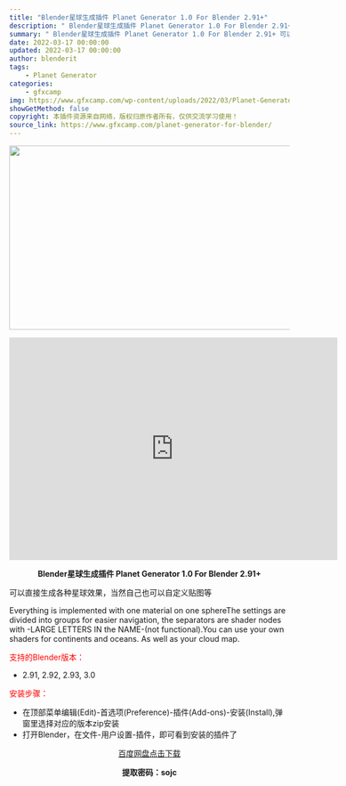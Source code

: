 ```yaml
---
title: "Blender星球生成插件 Planet Generator 1.0 For Blender 2.91+"
description: "﻿﻿ Blender星球生成插件 Planet Generator 1.0 For Blender 2.91+ 可以直接生成各种星球效果，当然自己也可以自定义贴图等 Everything is imp..."
summary: "﻿﻿ Blender星球生成插件 Planet Generator 1.0 For Blender 2.91+ 可以直接生成各种星球效果，当然自己也可以自定义贴图等 Everything is imp..."
date: 2022-03-17 00:00:00
updated: 2022-03-17 00:00:00
author: blenderit
tags: 
    - Planet Generator
categories:
    - gfxcamp
img: https://www.gfxcamp.com/wp-content/uploads/2022/03/Planet-Generator.jpg
showGetMethod: false
copyright: 本插件资源来自网络，版权归原作者所有，仅供交流学习使用！
source_link: https://www.gfxcamp.com/planet-generator-for-blender/
---
```

<div><p><img decoding="async" class="aligncenter size-full wp-image-102672" src="https://www.gfxcamp.com/wp-content/uploads/2022/03/Planet-Generator.jpg" data-src="https://www.gfxcamp.com/wp-content/uploads/2022/03/Planet-Generator.jpg" alt="" width="590" height="331" data-srcset="https://www.gfxcamp.com/wp-content/uploads/2022/03/Planet-Generator.jpg 590w, https://www.gfxcamp.com/wp-content/uploads/2022/03/Planet-Generator-150x84.jpg 150w" data-sizes="(max-width: 590px) 100vw, 590px"></p><p style="text-align: center;"><iframe loading="lazy" src="https://player.youku.com/embed/XNTg1MTUyNjQ3Ng==" width="590" height="400" frameborder="0" allowfullscreen="allowfullscreen"><span data-mce-type="bookmark" style="display: inline-block; width: 0px; overflow: hidden; line-height: 0;" class="mce_SELRES_start">﻿</span><span data-mce-type="bookmark" style="display: inline-block; width: 0px; overflow: hidden; line-height: 0;" class="mce_SELRES_start">﻿</span></iframe></p><p style="text-align: center;"><strong>Blender星球生成插件 Planet Generator 1.0 For Blender 2.91+</strong></p><p>可以直接生成各种星球效果，当然自己也可以自定义贴图等</p><p>Everything is implemented with one material on one sphereThe settings are divided into groups for easier navigation, the separators are shader nodes with -LARGE LETTERS IN the NAME-(not functional).You can use your own shaders for continents and oceans. As well as your cloud map.</p><p style="text-align: left;"><span style="color: #ff0000;">支持的Blender版本：</span></p><ul>
<li style="text-align: left;">2.91, 2.92, 2.93, 3.0</li>
</ul><p style="text-align: left;"><span style="color: #ff0000;">安装步骤：</span></p><ul>
<li>在顶部菜单编辑(Edit)-首选项(Preference)-插件(Add-ons)-安装(Install),弹窗里选择对应的版本zip安装</li>
<li>打开Blender，在文件-用户设置-插件，即可看到安装的插件了</li>
</ul><p style="text-align: center;"><a class="maxbutton-3 maxbutton maxbutton-baidu" target="_blank" rel="noopener" href="https://pan.baidu.com/s/18jgrOCFP8C4kj5FtdQCYbw?pwd=sojc"><span class="mb-text">百度网盘点击下载</span></a></p><p style="text-align: center;"><strong>提取密码：sojc</strong></p></div>
